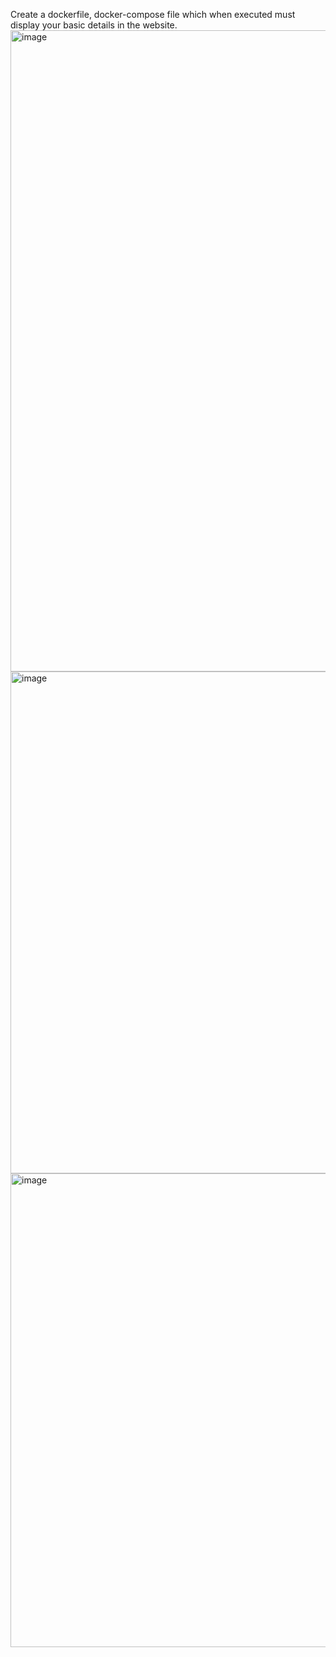 Create a dockerfile, docker-compose file which when executed must display your basic details in the website.
<img width="1918" height="1026" alt="image" src="https://github.com/user-attachments/assets/b79a24bd-d02c-4624-8a2e-28d0b0b4be00" />
<img width="1587" height="803" alt="image" src="https://github.com/user-attachments/assets/8a5d025d-241e-4d71-bf8b-9f4f4133a72e" />
<img width="1351" height="758" alt="image" src="https://github.com/user-attachments/assets/878e3ddb-4afe-4cca-9877-dc9eb3d83b45" />
